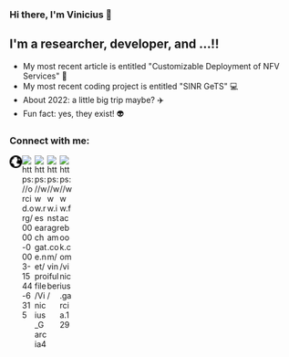 ### Hi there, I'm Vinicius :wave:

## I'm a researcher, developer, and ...!!

- My most recent article is entitled "Customizable Deployment of NFV Services" :page_with_curl:
- My most recent coding project is entitled "SINR GeTS" :computer:
- About 2022: a little big trip maybe? :airplane:
- Fun fact: yes, they exist! :alien:

### Connect with me:

[<img align="left" alt="http://www.inf.ufpr.br/vfgarcia/" width="22px" src="https://raw.githubusercontent.com/iconic/open-iconic/master/svg/globe.svg" />][website]
[<img align="left" alt="https://orcid.org/0000-0003-1544-6315" width="22px" src="https://cdn.jsdelivr.net/npm/simple-icons@3.11.0/icons/orcid.svg" />][orcid]
[<img align="left" alt="https://www.researchgate.net/profile/Vinicius_Garcia4" width="22px" src="https://cdn.jsdelivr.net/npm/simple-icons@3.11.0/icons/researchgate.svg" />][researchgate]
[<img align="left" alt="https://www.instagram.com/vinifulber/" width="22px" src="https://cdn.jsdelivr.net/npm/simple-icons@v3/icons/instagram.svg" />][instagram]
[<img align="left" alt="https://www.facebook.com/vinicius.garcia.129" width="22px" src="https://cdn.jsdelivr.net/npm/simple-icons@3.11.0/icons/facebook.svg" />][facebook]

[website]:http://www.inf.ufpr.br/vfgarcia/
[orcid]:https://orcid.org/0000-0003-1544-6315
[researchgate]:https://www.researchgate.net/profile/Vinicius_Garcia4
[instagram]:https://www.instagram.com/vinifulber/
[facebook]:https://www.facebook.com/vinicius.garcia.129
